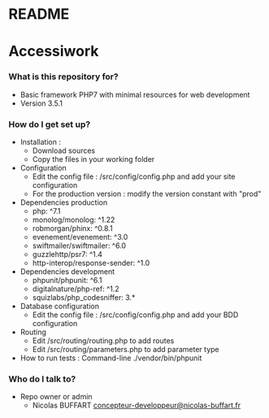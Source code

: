 # README #

# Accessiwork #

### What is this repository for? ###

* Basic framework PHP7 with minimal resources for web development
* Version 3.5.1

### How do I get set up? ###

* Installation : 
    - Download sources
    - Copy the files in your working folder
* Configuration
    - Edit the config file : /src/config/config.php and add your site configuration
    - For the production version : modify the version constant with "prod"
* Dependencies production
    - php: ^7.1
    - monolog/monolog: ^1.22
    - robmorgan/phinx: ^0.8.1
    - evenement/evenement: ^3.0
    - swiftmailer/swiftmailer: ^6.0
    - guzzlehttp/psr7: ^1.4
    - http-interop/response-sender: ^1.0
* Dependencies development
    - phpunit/phpunit: ^6.1
    - digitalnature/php-ref: ^1.2
    - squizlabs/php_codesniffer: 3.*
* Database configuration
    - Edit the config file : /src/config/config.php and add your BDD configuration
* Routing
    - Edit /src/routing/routing.php to add routes
    - Edit /src/routing/parameters.php to add parameter type
* How to run tests : Command-line ./vendor/bin/phpunit

### Who do I talk to? ###

* Repo owner or admin
    - Nicolas BUFFART <concepteur-developpeur@nicolas-buffart.fr>